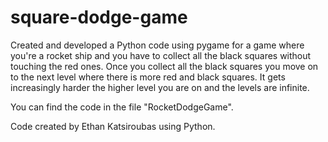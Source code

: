 # square-dodge-game
Created and developed a Python code using pygame for a game where you're a rocket ship and you have to collect all the black squares without touching the red ones.
Once you collect all the black squares you move on to the next level where there is more red and black squares. It gets increasingly harder the higher level you are on and the levels are infinite.

You can find the code in the file "RocketDodgeGame".

Code created by Ethan Katsiroubas using Python.

